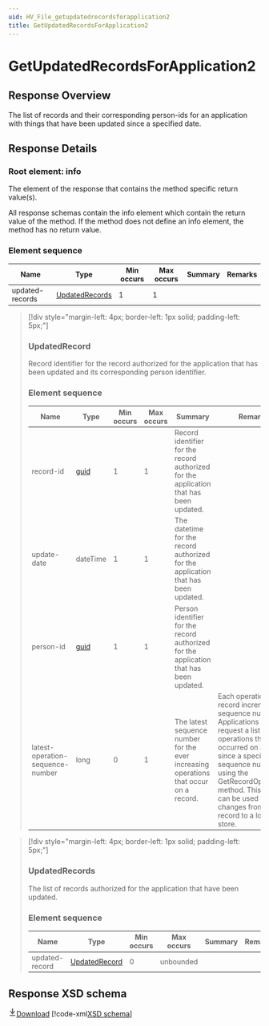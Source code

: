 ```yaml
---
uid: HV_File_getupdatedrecordsforapplication2
title: GetUpdatedRecordsForApplication2
---
```


# GetUpdatedRecordsForApplication2

## Response Overview

The list of records and their corresponding person-ids for an application with things that have been updated since a specified date.

## Response Details

<a name='info'></a>

### Root element: info

The element of the response that contains the method specific return value(s).

All response schemas contain the info element which contain the return value of the method. If the method does not define an info element, the method has no return value.

### Element sequence

Name|Type|Min occurs|Max occurs|Summary|Remarks
---|---|---|---|---|---
updated-records|[UpdatedRecords](#UpdatedRecords)|1|1||

>[!div style="margin-left: 4px; border-left: 1px solid; padding-left: 5px;"]
>
> <a name='UpdatedRecord'></a>
>
> ### UpdatedRecord
>
> Record identifier for the record authorized for the application that has been updated and its corresponding person identifier.
>
> ### Element sequence
>
> Name|Type|Min occurs|Max occurs|Summary|Remarks
> ---|---|---|---|---|---
> record-id|[guid](xref:HV_File_types#guid)|1|1|Record identifier for the record authorized for the application that has been updated.|
> update-date|dateTime|1|1|The datetime for the record authorized for the application that has been updated.|
> person-id|[guid](xref:HV_File_types#guid)|1|1|Person identifier for the record authorized for the application that has been updated.|
> latest-operation-sequence-number|long|0|1|The latest sequence number for the ever increasing operations that occur on a record.|Each operation on a record increments a sequence number. Applications can request a list of operations that have occurred on a record since a specific sequence number using the GetRecordOperations method. This process can be used to sync changes from a record to a local store.
>
>

>[!div style="margin-left: 4px; border-left: 1px solid; padding-left: 5px;"]
>
> <a name='UpdatedRecords'></a>
>
> ### UpdatedRecords
>
> The list of records authorized for the application that have been updated.
>
> ### Element sequence
>
> Name|Type|Min occurs|Max occurs|Summary|Remarks
> ---|---|---|---|---|---
> updated-record|[UpdatedRecord](#UpdatedRecord)|0|unbounded||
>
>

## Response XSD schema
[![Download](/healthvault/images/download.png)Download](../xsd/response-getupdatedrecordsforapplication2.xsd)
[!code-xml[XSD schema](../xsd/response-getupdatedrecordsforapplication2.xsd)]
